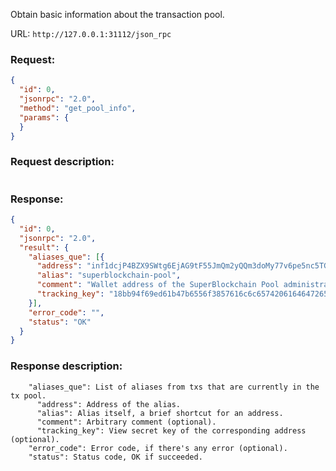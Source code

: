 Obtain basic information about the transaction pool.

URL: ```http://127.0.0.1:31112/json_rpc```
### Request: 
```json
{
  "id": 0,
  "jsonrpc": "2.0",
  "method": "get_pool_info",
  "params": {
  }
}
```
### Request description: 
```

```

### Response: 
```json
{
  "id": 0,
  "jsonrpc": "2.0",
  "result": {
    "aliases_que": [{
      "address": "inf1dcjP4BZX9SWtg6EjAG9tF55JmQm2yQQm3doMy77v6pe5nc5TG14WMWRhSDBJsugczwLUU5btJZT67ahRygCg7hLCdUwpai",
      "alias": "superblockchain-pool",
      "comment": "Wallet address of the SuperBlockchain Pool administrator",
      "tracking_key": "18bb94f69ed61b47b6556f3857616c6c65742061646472657373206f66207468652053757065"
    }],
    "error_code": "",
    "status": "OK"
  }
}
```

### Response description: 
```
    "aliases_que": List of aliases from txs that are currently in the tx pool.
      "address": Address of the alias.
      "alias": Alias itself, a brief shortcut for an address.
      "comment": Arbitrary comment (optional).
      "tracking_key": View secret key of the corresponding address (optional).
    "error_code": Error code, if there's any error (optional).
    "status": Status code, OK if succeeded.
```